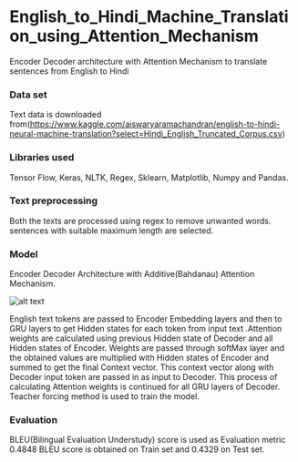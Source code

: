 # English_to_Hindi_Machine_Translation_using_Attention_Mechanism
Encoder Decoder architecture with Attention Mechanism to translate sentences from English to Hindi
### Data set
Text data is downloaded from(https://www.kaggle.com/aiswaryaramachandran/english-to-hindi-neural-machine-translation?select=Hindi_English_Truncated_Corpus.csv)

### Libraries used ###
Tensor Flow, Keras, NLTK, Regex, Sklearn, Matplotlib, Numpy and Pandas.

### Text preprocessing
Both the texts are processed using regex to remove unwanted words. sentences with suitable maximum length are selected.

### Model ###
Encoder Decoder Architecture with Additive(Bahdanau) Attention Mechanism.

![alt text](http://www.aican.hu/wp-content/uploads/2018/08/bahdanau.png)
 
English text tokens are passed to Encoder Embedding layers and then to GRU layers to get Hidden states for each token from input text .Attention weights are calculated using previous Hidden state of Decoder and all Hidden states of Encoder. Weights are passed through softMax layer and the obtained values are multiplied with Hidden states of Encoder and summed to get the final Context vector. This context vector along with Decoder input token are passed in as input to Decoder. This process of calculating Attention weights is continued for all GRU layers of Decoder.
Teacher forcing method is used to train the model. 

### Evaluation ###
BLEU(Bilingual Evaluation Understudy) score is used as Evaluation metric
0.4848 BLEU score is obtained on Train set and 0.4329 on Test set.
